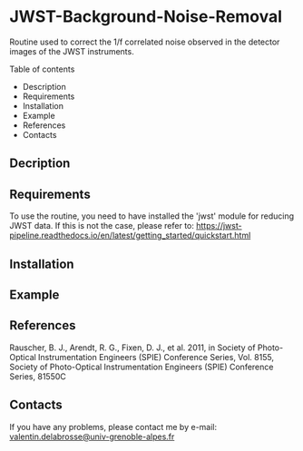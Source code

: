 # JWST-Background-Noise-Removal
Routine used to correct the 1/f correlated noise observed in the detector images of the JWST instruments.


Table of contents 
- Description
- Requirements
- Installation
- Example
- References
- Contacts


## Decription 

## Requirements 
To use the routine, you need to have installed the 'jwst' module for reducing JWST data. If this is not the case, please refer to: https://jwst-pipeline.readthedocs.io/en/latest/getting_started/quickstart.html

## Installation 

## Example 

## References 
Rauscher, B. J., Arendt, R. G., Fixen, D. J., et al. 2011, in Society of Photo-Optical Instrumentation Engineers (SPIE) Conference Series, Vol. 8155, Society of Photo-Optical Instrumentation Engineers (SPIE) Conference Series, 81550C

## Contacts 
If you have any problems, please contact me by e-mail: valentin.delabrosse@univ-grenoble-alpes.fr
